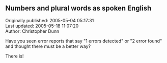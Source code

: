 ## Numbers and plural words as spoken English  
Originally published: 2005-05-04 05:17:31  
Last updated: 2005-05-18 11:07:20  
Author: Christopher Dunn  
  
Have you seen error reports that say
  "1 errors detected"
or
  "2 error found"
and thought there must be a better way?

There is!